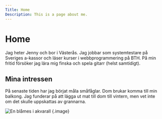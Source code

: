 ```yaml
---
Title: Home
Description: This is a page about me.
---
```


Home
==========================

Jag heter Jenny och bor i Västerås. Jag jobbar som systemtestare på Sveriges a-kassor och läser kurser i webbprogrammering på BTH. På min fritid försöker jag lära mig finska och spela gitarr (helst samtidigt).

Mina intressen
--------------------------
På senaste tiden har jag börjat måla småfåglar. Dom brukar komma till min balkong. Jag funderar på att lägga ut mat till dom till vintern, men vet inte om det skulle uppskattas av grannarna.

![En blåmes i akvarall](image/blames.jpg "Blåmes") {.image}
